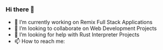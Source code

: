 ### Hi there 👋

- 🔭 I’m currently working on Remix Full Stack Applications 
- 👯 I’m looking to collaborate on Web Development Projects
- 🤔 I’m looking for help with Rust Interpreter Projects
- 📫 How to reach me: 

<!--
**sierratrading/sierratrading** is a ✨ _special_ ✨ repository because its `README.md` (this file) appears on your GitHub profile.

Here are some ideas to get you started:

- 🔭 I’m currently working on ...
- 🌱 I’m currently learning ...
- 👯 I’m looking to collaborate on ...
- 🤔 I’m looking for help with ...
- 💬 Ask me about ...
- 📫 How to reach me: ...
- 😄 Pronouns: ...
- ⚡ Fun fact: ...
-->
